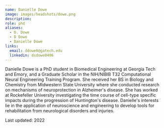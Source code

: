 ```yaml
---
name: Danielle Dowe
image: images/headshots/dowe.png
description:
role: phd
aliases:
  - D. Dowe
  - D Dowe
  - Danielle Dowe
links:
  email: ddowe6@gatech.edu
  linkedin: dsdowe0406
---
```


Danielle Dowe is a PhD student in Biomedical Engineering at Georgia Tech and Emory, and a Graduate Scholar in the NIH/NIBIB T32 Computational Neural Engineering Training Program. She received her BS in Biology and Chemistry from Midwestern State University where she conducted research on mechanisms of neuroprotection in Alzheimer's disease.  She has worked at Rockefeller University investigating the time course of cell-type specific impacts during the progression of Huntington's disease.  Danielle's interests lie in the application of neuroscience and engineering to develop tools for rehabilitation from neurological disorders and injuries.

Last updated: 2022

